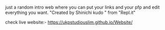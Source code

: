 just a random intro web where you can put your links and your pfp and edit everything you want. 
"Created by Shinichi kudo " from "Repl.it"

check live  website:-
https://ukpstudiouslim.github.io/Website/ 
